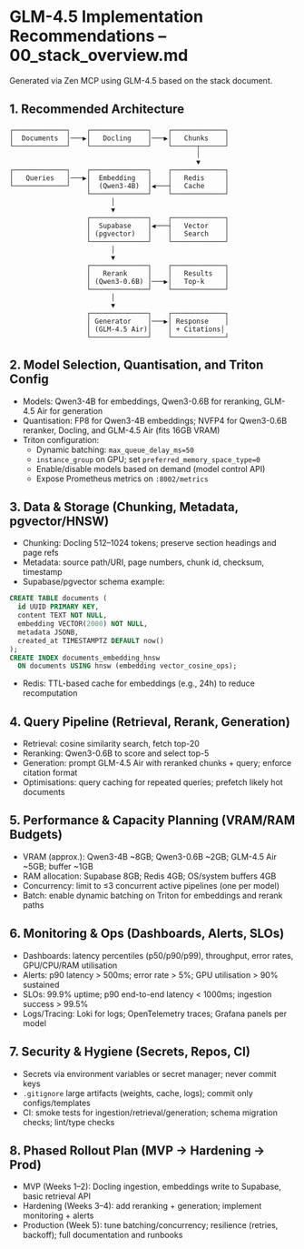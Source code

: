 # GLM-4.5 Implementation Recommendations – 00_stack_overview.md

Generated via Zen MCP using GLM-4.5 based on the stack document.

## 1. Recommended Architecture

```
┌─────────────┐    ┌──────────────┐    ┌─────────────┐
│  Documents  │───▶│   Docling    │───▶│   Chunks    │
└─────────────┘    └──────────────┘    └──────┬──────┘
                                              │
                                              ▼
┌─────────────┐    ┌──────────────┐    ┌─────────────┐
│   Queries   │───▶│  Embedding   │    │   Redis     │
└─────────────┘    │  (Qwen3-4B)  │◀───┤   Cache     │
                   └──────────────┘    └─────────────┘
                         │
                         ▼
                   ┌──────────────┐    ┌─────────────┐
                   │  Supabase    │◀───┤   Vector    │
                   │ (pgvector)   │    │   Search    │
                   └──────────────┘    └─────────────┘
                         │
                         ▼
                   ┌──────────────┐    ┌─────────────┐
                   │   Rerank     │    │   Results   │
                   │ (Qwen3-0.6B) │───▶│   Top-k     │
                   └──────────────┘    └─────────────┘
                         │
                         ▼
                   ┌──────────────┐    ┌─────────────┐
                   │ Generator    │───▶│ Response    │
                   │ (GLM-4.5 Air)│    │ + Citations│
                   └──────────────┘    └─────────────┘
```

## 2. Model Selection, Quantisation, and Triton Config

- Models: Qwen3-4B for embeddings, Qwen3-0.6B for reranking, GLM-4.5 Air for generation
- Quantisation: FP8 for Qwen3-4B embeddings; NVFP4 for Qwen3-0.6B reranker, Docling, and GLM-4.5 Air (fits 16GB VRAM)
- Triton configuration:
  - Dynamic batching: `max_queue_delay_ms=50`
  - `instance_group` on GPU; set `preferred_memory_space_type=0`
  - Enable/disable models based on demand (model control API)
  - Expose Prometheus metrics on `:8002/metrics`

## 3. Data & Storage (Chunking, Metadata, pgvector/HNSW)

- Chunking: Docling 512–1024 tokens; preserve section headings and page refs
- Metadata: source path/URI, page numbers, chunk id, checksum, timestamp
- Supabase/pgvector schema example:

```sql
CREATE TABLE documents (
  id UUID PRIMARY KEY,
  content TEXT NOT NULL,
  embedding VECTOR(2000) NOT NULL,
  metadata JSONB,
  created_at TIMESTAMPTZ DEFAULT now()
);
CREATE INDEX documents_embedding_hnsw
  ON documents USING hnsw (embedding vector_cosine_ops);
```

- Redis: TTL-based cache for embeddings (e.g., 24h) to reduce recomputation

## 4. Query Pipeline (Retrieval, Rerank, Generation)

- Retrieval: cosine similarity search, fetch top-20
- Reranking: Qwen3-0.6B to score and select top-5
- Generation: prompt GLM-4.5 Air with reranked chunks + query; enforce citation format
- Optimisations: query caching for repeated queries; prefetch likely hot documents

## 5. Performance & Capacity Planning (VRAM/RAM Budgets)

- VRAM (approx.): Qwen3-4B ~8GB; Qwen3-0.6B ~2GB; GLM-4.5 Air ~5GB; buffer ~1GB
- RAM allocation: Supabase 8GB; Redis 4GB; OS/system buffers 4GB
- Concurrency: limit to ≤3 concurrent active pipelines (one per model)
- Batch: enable dynamic batching on Triton for embeddings and rerank paths

## 6. Monitoring & Ops (Dashboards, Alerts, SLOs)

- Dashboards: latency percentiles (p50/p90/p99), throughput, error rates, GPU/CPU/RAM utilisation
- Alerts: p90 latency > 500ms; error rate > 5%; GPU utilisation > 90% sustained
- SLOs: 99.9% uptime; p90 end-to-end latency < 1000ms; ingestion success > 99.5%
- Logs/Tracing: Loki for logs; OpenTelemetry traces; Grafana panels per model

## 7. Security & Hygiene (Secrets, Repos, CI)

- Secrets via environment variables or secret manager; never commit keys
- `.gitignore` large artifacts (weights, cache, logs); commit only configs/templates
- CI: smoke tests for ingestion/retrieval/generation; schema migration checks; lint/type checks

## 8. Phased Rollout Plan (MVP → Hardening → Prod)

- MVP (Weeks 1–2): Docling ingestion, embeddings write to Supabase, basic retrieval API
- Hardening (Weeks 3–4): add reranking + generation; implement monitoring + alerts
- Production (Week 5): tune batching/concurrency; resilience (retries, backoff); full documentation and runbooks

